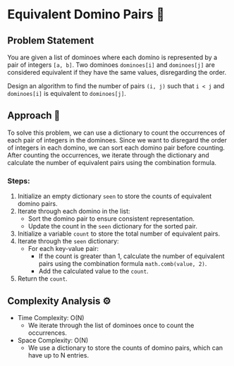 # Equivalent Domino Pairs 🎲

## Problem Statement

You are given a list of dominoes where each domino is represented by a pair of integers `[a, b]`. Two dominoes `dominoes[i]` and `dominoes[j]` are considered equivalent if they have the same values, disregarding the order.

Design an algorithm to find the number of pairs `(i, j)` such that `i < j` and `dominoes[i]` is equivalent to `dominoes[j]`.

## Approach 🎲

To solve this problem, we can use a dictionary to count the occurrences of each pair of integers in the dominoes. Since we want to disregard the order of integers in each domino, we can sort each domino pair before counting. After counting the occurrences, we iterate through the dictionary and calculate the number of equivalent pairs using the combination formula.

### Steps:
1. Initialize an empty dictionary `seen` to store the counts of equivalent domino pairs.
2. Iterate through each domino in the list:
   - Sort the domino pair to ensure consistent representation.
   - Update the count in the `seen` dictionary for the sorted pair.
3. Initialize a variable `count` to store the total number of equivalent pairs.
4. Iterate through the `seen` dictionary:
   - For each key-value pair:
     - If the count is greater than 1, calculate the number of equivalent pairs using the combination formula `math.comb(value, 2)`.
     - Add the calculated value to the `count`.
5. Return the `count`.

## Complexity Analysis ⚙️

- Time Complexity: O(N)
  - We iterate through the list of dominoes once to count the occurrences.
- Space Complexity: O(N)
  - We use a dictionary to store the counts of domino pairs, which can have up to N entries.
